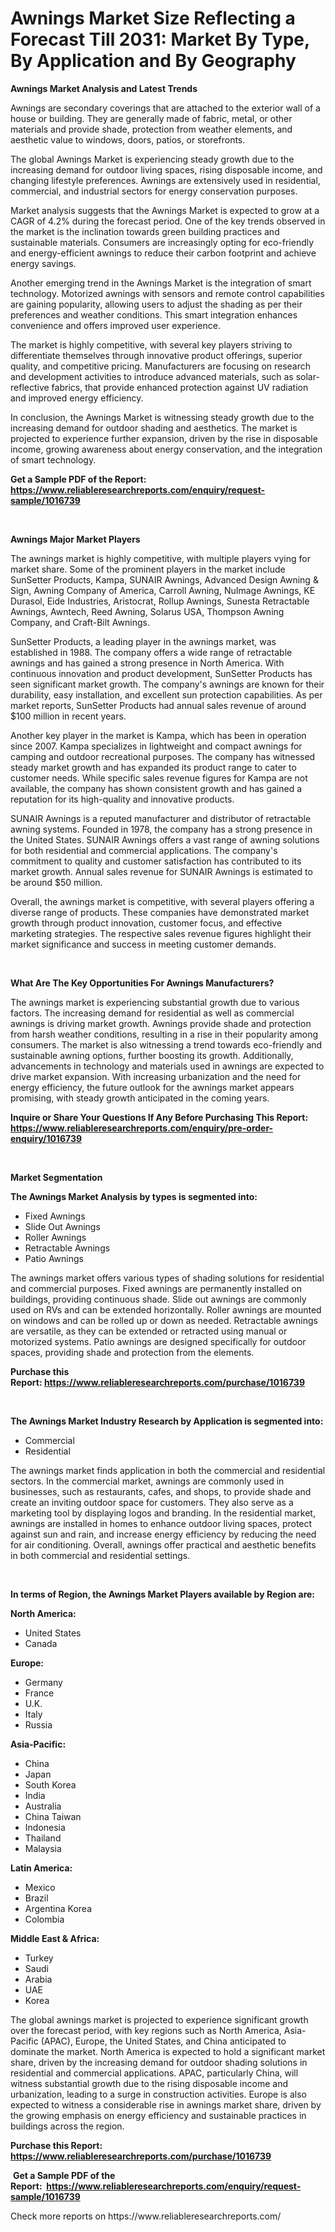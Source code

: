 <p><h1>Awnings Market Size Reflecting a Forecast Till 2031: Market By Type, By Application and By Geography</h1></p><p><strong>Awnings Market Analysis and Latest Trends</strong></p>
<p><p>Awnings are secondary coverings that are attached to the exterior wall of a house or building. They are generally made of fabric, metal, or other materials and provide shade, protection from weather elements, and aesthetic value to windows, doors, patios, or storefronts.</p><p>The global Awnings Market is experiencing steady growth due to the increasing demand for outdoor living spaces, rising disposable income, and changing lifestyle preferences. Awnings are extensively used in residential, commercial, and industrial sectors for energy conservation purposes.</p><p>Market analysis suggests that the Awnings Market is expected to grow at a CAGR of 4.2% during the forecast period. One of the key trends observed in the market is the inclination towards green building practices and sustainable materials. Consumers are increasingly opting for eco-friendly and energy-efficient awnings to reduce their carbon footprint and achieve energy savings.</p><p>Another emerging trend in the Awnings Market is the integration of smart technology. Motorized awnings with sensors and remote control capabilities are gaining popularity, allowing users to adjust the shading as per their preferences and weather conditions. This smart integration enhances convenience and offers improved user experience.</p><p>The market is highly competitive, with several key players striving to differentiate themselves through innovative product offerings, superior quality, and competitive pricing. Manufacturers are focusing on research and development activities to introduce advanced materials, such as solar-reflective fabrics, that provide enhanced protection against UV radiation and improved energy efficiency.</p><p>In conclusion, the Awnings Market is witnessing steady growth due to the increasing demand for outdoor shading and aesthetics. The market is projected to experience further expansion, driven by the rise in disposable income, growing awareness about energy conservation, and the integration of smart technology.</p></p>
<p><strong>Get a Sample PDF of the Report:&nbsp; <a href="https://www.reliableresearchreports.com/enquiry/request-sample/1016739">https://www.reliableresearchreports.com/enquiry/request-sample/1016739</a></strong></p>
<p>&nbsp;</p>
<p><strong>Awnings Major Market Players</strong></p>
<p><p>The awnings market is highly competitive, with multiple players vying for market share. Some of the prominent players in the market include SunSetter Products, Kampa, SUNAIR Awnings, Advanced Design Awning & Sign, Awning Company of America, Carroll Awning, NuImage Awnings, KE Durasol, Eide Industries, Aristocrat, Rollup Awnings, Sunesta Retractable Awnings, Awntech, Reed Awning, Solarus USA, Thompson Awning Company, and Craft-Bilt Awnings.</p><p>SunSetter Products, a leading player in the awnings market, was established in 1988. The company offers a wide range of retractable awnings and has gained a strong presence in North America. With continuous innovation and product development, SunSetter Products has seen significant market growth. The company's awnings are known for their durability, easy installation, and excellent sun protection capabilities. As per market reports, SunSetter Products had annual sales revenue of around $100 million in recent years.</p><p>Another key player in the market is Kampa, which has been in operation since 2007. Kampa specializes in lightweight and compact awnings for camping and outdoor recreational purposes. The company has witnessed steady market growth and has expanded its product range to cater to customer needs. While specific sales revenue figures for Kampa are not available, the company has shown consistent growth and has gained a reputation for its high-quality and innovative products.</p><p>SUNAIR Awnings is a reputed manufacturer and distributor of retractable awning systems. Founded in 1978, the company has a strong presence in the United States. SUNAIR Awnings offers a vast range of awning solutions for both residential and commercial applications. The company's commitment to quality and customer satisfaction has contributed to its market growth. Annual sales revenue for SUNAIR Awnings is estimated to be around $50 million.</p><p>Overall, the awnings market is competitive, with several players offering a diverse range of products. These companies have demonstrated market growth through product innovation, customer focus, and effective marketing strategies. The respective sales revenue figures highlight their market significance and success in meeting customer demands.</p></p>
<p>&nbsp;</p>
<p><strong>What Are The Key Opportunities For Awnings Manufacturers?</strong></p>
<p><p>The awnings market is experiencing substantial growth due to various factors. The increasing demand for residential as well as commercial awnings is driving market growth. Awnings provide shade and protection from harsh weather conditions, resulting in a rise in their popularity among consumers. The market is also witnessing a trend towards eco-friendly and sustainable awning options, further boosting its growth. Additionally, advancements in technology and materials used in awnings are expected to drive market expansion. With increasing urbanization and the need for energy efficiency, the future outlook for the awnings market appears promising, with steady growth anticipated in the coming years.</p></p>
<p><strong>Inquire or Share Your Questions If Any Before Purchasing This Report: <a href="https://www.reliableresearchreports.com/enquiry/pre-order-enquiry/1016739">https://www.reliableresearchreports.com/enquiry/pre-order-enquiry/1016739</a></strong></p>
<p>&nbsp;</p>
<p><strong>Market Segmentation</strong></p>
<p><strong>The Awnings Market Analysis by types is segmented into:</strong></p>
<p><ul><li>Fixed Awnings</li><li>Slide Out Awnings</li><li>Roller Awnings</li><li>Retractable Awnings</li><li>Patio Awnings</li></ul></p>
<p><p>The awnings market offers various types of shading solutions for residential and commercial purposes. Fixed awnings are permanently installed on buildings, providing continuous shade. Slide out awnings are commonly used on RVs and can be extended horizontally. Roller awnings are mounted on windows and can be rolled up or down as needed. Retractable awnings are versatile, as they can be extended or retracted using manual or motorized systems. Patio awnings are designed specifically for outdoor spaces, providing shade and protection from the elements.</p></p>
<p><strong>Purchase this Report:&nbsp;<a href="https://www.reliableresearchreports.com/purchase/1016739">https://www.reliableresearchreports.com/purchase/1016739</a></strong></p>
<p>&nbsp;</p>
<p><strong>The Awnings Market Industry Research by Application is segmented into:</strong></p>
<p><ul><li>Commercial</li><li>Residential</li></ul></p>
<p><p>The awnings market finds application in both the commercial and residential sectors. In the commercial market, awnings are commonly used in businesses, such as restaurants, cafes, and shops, to provide shade and create an inviting outdoor space for customers. They also serve as a marketing tool by displaying logos and branding. In the residential market, awnings are installed in homes to enhance outdoor living spaces, protect against sun and rain, and increase energy efficiency by reducing the need for air conditioning. Overall, awnings offer practical and aesthetic benefits in both commercial and residential settings.</p></p>
<p>&nbsp;</p>
<p><strong>In terms of Region, the Awnings Market Players available by Region are:</strong></p>
<p>
    <p> <strong> North America: </strong>
        <ul>
            <li>United States</li>
            <li>Canada</li>
        </ul>
        </p> 
    <p> <strong> Europe: </strong>
        <ul>
            <li>Germany</li>
            <li>France</li>
            <li>U.K.</li>
            <li>Italy</li>
            <li>Russia</li>
        </ul>
        </p> 
    <p> <strong> Asia-Pacific: </strong>
        <ul>
            <li>China</li>
            <li>Japan</li>
            <li>South Korea</li>
            <li>India</li>
            <li>Australia</li>
            <li>China Taiwan</li>
            <li>Indonesia</li>
            <li>Thailand</li>
            <li>Malaysia</li>
        </ul>
        </p> 
    <p> <strong> Latin America: </strong>
        <ul>
            <li>Mexico</li>
            <li>Brazil</li>
            <li>Argentina Korea</li>
            <li>Colombia</li>
        </ul>
        </p> 
    <p> <strong> Middle East & Africa: </strong>
        <ul>
            <li>Turkey</li>
            <li>Saudi</li>
            <li>Arabia</li>
            <li>UAE</li>
            <li>Korea</li>
        </ul>
    </p>
    </p>
<p><p>The global awnings market is projected to experience significant growth over the forecast period, with key regions such as North America, Asia-Pacific (APAC), Europe, the United States, and China anticipated to dominate the market. North America is expected to hold a significant market share, driven by the increasing demand for outdoor shading solutions in residential and commercial applications. APAC, particularly China, will witness substantial growth due to the rising disposable income and urbanization, leading to a surge in construction activities. Europe is also expected to witness a considerable rise in awnings market share, driven by the growing emphasis on energy efficiency and sustainable practices in buildings across the region.</p></p>
<p><strong>Purchase this Report: <a href="https://www.reliableresearchreports.com/purchase/1016739">https://www.reliableresearchreports.com/purchase/1016739</a></strong></p>
<p>&nbsp;<strong>Get a Sample PDF of the Report:&nbsp;&nbsp;<a href="https://www.reliableresearchreports.com/enquiry/request-sample/1016739">https://www.reliableresearchreports.com/enquiry/request-sample/1016739</a></strong></p>
<p><strong></strong></p>
<p>Check more reports on https://www.reliableresearchreports.com/</p>